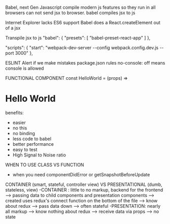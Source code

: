 Babel, next Gen Javascript
compile modern js features so they run in all browsers
can not send jsx to browser. babel compiles jsx to js

Internet Explorer lacks ES6 support
Babel does a React.createElement out of a jsx

Transpile jsx to js
"babel": {
"presets": [
"babel-preset-react-app"
]
},

"scripts": {
"start": "webpack-dev-server --config webpack.config.dev.js --port 3000"
},

ESLINT
Alert if we make mistakes
package.json rules no-console: off means console is allowed

FUNCTIONAL COMPONENT
const HelloWorld = (props) => <h1>Hello World</h1>
benefits:

- easier
- no this
- no binding
- less code to babel
- better performance
- easy to test
- High Signal to Noise ratio

WHEN TO USE CLASS VS FUNCTION

- when you need componentDidError or getSnapshotBeforeUpdate

CONTAINER (smart, stateful, controller view) VS PRESENTATIONAL (dumb, stateless, view)
-CONTAINER : little to no markup, backend for the frontend
--> passing data to child components and presentation components
--> created uses redux's connect function on the bottom of the file
--> know about redux
--> pass data down
--> often stateful
-PRESENTATION: nearly all markup
--> know nothing about redux
--> receive data via props
--> no state
